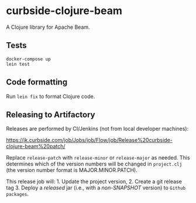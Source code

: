# curbside-clojure-beam

A Clojure library for Apache Beam.

## Tests

```
docker-compose up
lein test
```

## Code formatting

Run `lein fix` to format Clojure code. 

## Releasing to Artifactory

Releases are performed by CI/Jenkins (not from local developer machines):

https://jk.curbside.com/job/Jobs/job/Flow/job/Release%20curbside-clojure-beam%20patch/

Replace `release-patch` with `release-minor` or `release-major` as needed. 
This determines which of the version numbers will be changed in `project.clj` (the version number format is MAJOR.MINOR.PATCH).

This release job will:
    1. Update the project version, 
    2. Create a git release tag
    3. Deploy a _released_ jar (i.e., with a _non-SNAPSHOT_ version) to `Github packages`.

